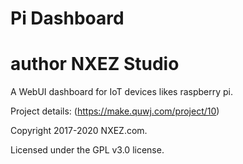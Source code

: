 # Pi Dashboard   
# author  NXEZ Studio    
A WebUI dashboard for IoT devices likes raspberry pi.

Project details: (https://make.quwj.com/project/10)

Copyright 2017-2020 NXEZ.com.

Licensed under the GPL v3.0 license.
